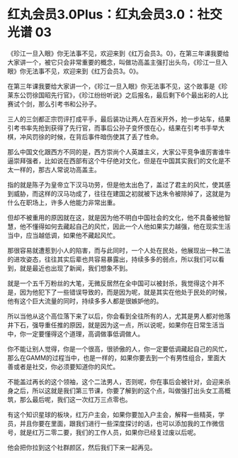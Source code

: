 # 红丸会员3.0Plus：红丸会员3.0：社交光谱 03

《珍江一旦入眼》你无法事不见，欢迎来到《红万会员3。0》，在第三年课我要给大家讲一个，被它只会非常重要的概念，叫做功高盖主强打出头鸟，《珍江一旦入眼》你无法事不见，欢迎来到《红万会员3。0》。

在第三年课我要给大家讲一个，《珍江一旦入眼》你无法事不见，这个故事是《珍莱东公罚徐国昭先行官》，《珍江纷纷听说》之后报名，最后剩下6个最出彩的人比赛试个剑，那么引考书和公孙子。

三人的三剑都正宗罚评打成平手，最后装功让两人在百米开外，抢一步站车，结果引考书率先抢到获得了先行官，而事后公孙子变怀恨在心，结果在引考书手举大棋，冲风罚徐的时候，在背后事件暗伤使其了丢了性命。

那么中国文化跟西方不同的是，西方崇尚个人英雄主义，大家公平竞争谁厉害谁牛逼崇拜强者，比如说在西部有这个牛仔绝对文化，但是在中国其实我们的文化是不太一样的，那古人常说功高盖主。

指的就是陈子为皇帝立下汉马功劳，但是他太出色了，盖过了君主的风忙，使其感到威胁，而这样的汉马功成了，往往在建国之初就被下达朱令被除掉了，这就是为什么在职场上，许多人他能力非常出重。

但却不被重用的原因就在这，就是因为他不明白中国社会的文化，他不具备被他智慧，他不懂得如何去藏起自己的风忙，因此一个人他如果实力越强，他在现实生活当中，应当越低调，如果他不藏起风忙。

那很容易就遭惹到小人的陷害，而与此同时，一个人处在民处，他展现出一种二法的进攻姿态，往往其实后辈也共容易暴露出，持续多多的弱点，所以我们可以看到，就是最近也出现了新闻，我们想象不到。

就是一个五千万粉丝的大笔，无微反居然在全中国可以被封杀，我觉得这个并不是，因为他犯下了一些错误导致的，而是因为呢，就是其实在他处于民处的时候，他有这个巨大流量的同时，持续多多人都是很嫉妒他的。

所以当他从这个高位落下来了以后，你会看到全往所有的人，尤其是男人都对他落井下石，强导重任推的原因，就是因为这一点，所以说呢，如果你在日常生活当中，你一定要懂得这个道理，高调做事低调做人。

你不能让别人觉得，你是一个很高，很骄傲的人，你一定要低调藏起自己的风忙，那么在GAMM的过程当中，也是一样的，如果你要去到一个有男性组合，里面大善或者是社交，你必须要知道你的风忙。

不能盖过再长的这个领袖，这个二法男人，否则呢，你在事后会被针对，会迎来杀身之后，所以这就是我们第三节课，你要了解到的这个点，叫做强打出头女工高概筑，那么最后呢，我们这一次红万三点零也。

有这个知识星球的板块，红万户主会，如果你要加入户主会，解释一些精英，学员，并且你要在里面，跟我们进行一些深度探讨的话，也可以添加我的工作微信号，就是红万二零二要，我们的工作人员，如果你已经复过废以后呢。

他会把你拉到这个社群颜区，然后我们下来一起再见。